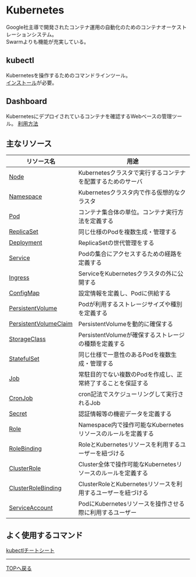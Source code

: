 # Kubernetes

Google社主導で開発されたコンテナ運用の自動化のためのコンテナオーケストレーションシステム。  
Swarmよりも機能が充実している。

## kubectl

Kubernetesを操作するためのコマンドラインツール。  
[インストール](https://kubernetes.io/ja/docs/tasks/tools/install-kubectl/)が必要。  

## Dashboard

Kubernetesにデプロイされているコンテナを確認するWebベースの管理ツール。
[利用方法](https://kubernetes.io/ja/docs/tasks/access-application-cluster/web-ui-dashboard/#%E3%83%80%E3%83%83%E3%82%B7%E3%83%A5%E3%83%9C%E3%83%BC%E3%83%89ui%E3%81%AE%E3%83%87%E3%83%97%E3%83%AD%E3%82%A4)

## 主なリソース
|  リソース名  |  用途  |
| ---- | ---- |
|  [Node](https://kubernetes.io/ja/docs/concepts/architecture/nodes/)  |  Kubernetesクラスタで実行するコンテナを配置するためのサーバ  |
|  [Namespace](https://kubernetes.io/ja/docs/concepts/overview/working-with-objects/namespaces/)  |  Kubernetesクラスタ内で作る仮想的なクラスタ  |
|  [Pod](https://kubernetes.io/ja/docs/concepts/workloads/pods/)  |  コンテナ集合体の単位。コンテナ実行方法を定義する  |
|  [ReplicaSet](https://kubernetes.io/ja/docs/concepts/workloads/controllers/replicaset/)  |  同じ仕様のPodを複数生成・管理する  |
|  [Deployment](https://kubernetes.io/ja/docs/concepts/workloads/controllers/deployment/)  |  ReplicaSetの世代管理をする  |
|  [Service](https://kubernetes.io/ja/docs/concepts/services-networking/service/)  |  Podの集合にアクセスするための経路を定義する  |
|  [Ingress](https://kubernetes.io/ja/docs/concepts/services-networking/ingress/)  |  ServiceをKubernetesクラスタの外に公開する  |
|  [ConfigMap](https://kubernetes.io/ja/docs/concepts/configuration/configmap/)  |  設定情報を定義し、Podに供給する  |
|  [PersistentVolume](https://kubernetes.io/ja/docs/concepts/storage/persistent-volumes/)  |  Podが利用するストレージサイズや種別を定義する  |
|  [PersistentVolumeClaim](https://kubernetes.io/ja/docs/concepts/storage/persistent-volumes/)  |  PersistentVolumeを動的に確保する  |
|  [StorageClass](https://kubernetes.io/docs/concepts/storage/storage-classes/)  |  PersistentVolumeが確保するストレージの種類を定義する  |
|  [StatefulSet](https://kubernetes.io/ja/docs/concepts/workloads/controllers/statefulset/)  |  同じ仕様で一意性のあるPodを複数生成・管理する  |
|  [Job](https://kubernetes.io/docs/concepts/workloads/controllers/job/)  |  常駐目的でない複数のPodを作成し、正常終了することを保証する  |
|  [CronJob](https://kubernetes.io/ja/docs/concepts/workloads/controllers/cron-jobs/)  |  cron記法でスケジューリングして実行されるJob  |
|  [Secret](https://kubernetes.io/ja/docs/concepts/configuration/secret/)  |  認証情報等の機密データを定義する  |
|  [Role](https://kubernetes.io/ja/docs/reference/access-authn-authz/rbac/)  |  Namespace内で操作可能なKubernetesリソースのルールを定義する  |
|  [RoleBinding](https://kubernetes.io/ja/docs/reference/access-authn-authz/rbac/)  |  RoleとKubernetesリソースを利用するユーザーを紐づける  |
|  [ClusterRole](https://kubernetes.io/ja/docs/reference/access-authn-authz/rbac/)  |  Cluster全体で操作可能なKubernetesリソースのルールを定義する  |
|  [ClusterRoleBinding](https://kubernetes.io/ja/docs/reference/access-authn-authz/rbac/)  |  ClusterRoleとKubernetesリソースを利用するユーザーを紐づける  |
|  [ServiceAccount](https://kubernetes.io/docs/tasks/configure-pod-container/configure-service-account/)  |  PodにKubernetesリソースを操作させる際に利用するユーザー  |

## よく使用するコマンド

[kubectlチートシート](https://kubernetes.io/ja/docs/reference/kubectl/cheatsheet/)

---
[TOPへ戻る](../README.md) 